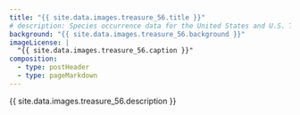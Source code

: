 ```yaml
---
title: "{{ site.data.images.treasure_56.title }}"
# description: Species occurrence data for the United States and U.S. Territories.
background: "{{ site.data.images.treasure_56.background }}"
imageLicense: |
  "{{ site.data.images.treasure_56.caption }}"
composition:
  - type: postHeader
  - type: pageMarkdown
---
```


{{ site.data.images.treasure_56.description }}